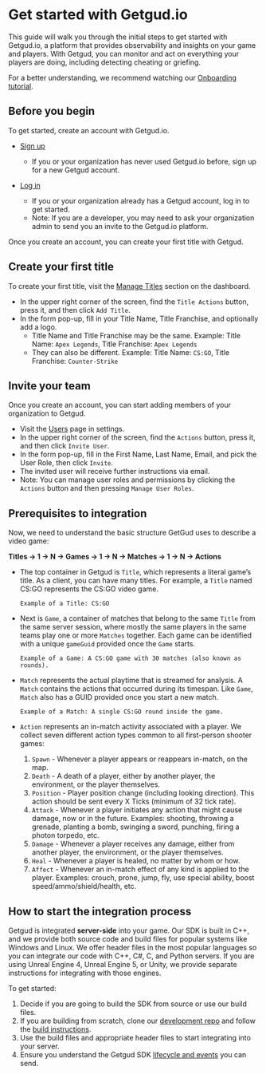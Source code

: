 # Get started with Getgud.io

This guide will walk you through the initial steps to get started with Getgud.io, a platform that provides observability and insights on your game and players. With Getgud, you can monitor and act on everything your players are doing, including detecting cheating or griefing.

For a better understanding, we recommend watching our [Onboarding tutorial](https://www.youtube.com/watch?v=4a7rFfUTUrI).

## Before you begin

To get started, create an account with Getgud.io.

- [Sign up](https://staging.dashboard.getgud.io/auth/register/)
  - If you or your organization has never used Getgud.io before, sign up for a new Getgud account.
 
- [Log in](https://staging.dashboard.getgud.io/auth/login/)
  - If you or your organization already has a Getgud account, log in to get started.
  - Note: If you are a developer, you may need to ask your organization admin to send you an invite to the Getgud.io platform.

Once you create an account, you can create your first title with Getgud.

## Create your first title

To create your first title, visit the [Manage Titles](https://staging.dashboard.getgud.io/manage/titles/) section on the dashboard.

- In the upper right corner of the screen, find the `Title Actions` button, press it, and then click `Add Title`.
- In the form pop-up, fill in your Title Name, Title Franchise, and optionally add a logo.
  - Title Name and Title Franchise may be the same. Example: Title Name: `Apex Legends`, Title Franchise: `Apex Legends`
  - They can also be different. Example: Title Name: `CS:GO`, Title Franchise: `Counter-Strike`

## Invite your team

Once you create an account, you can start adding members of your organization to Getgud.

- Visit the [Users](https://staging.dashboard.getgud.io/settings/users/) page in settings.
- In the upper right corner of the screen, find the `Actions` button, press it, and then click `Invite User`.
- In the form pop-up, fill in the First Name, Last Name, Email, and pick the User Role, then click `Invite`.
- The invited user will receive further instructions via email.
- Note: You can manage user roles and permissions by clicking the `Actions` button and then pressing `Manage User Roles`.

## Prerequisites to integration

Now, we need to understand the basic structure GetGud uses to describe a video game:

**Titles -> 1 -> N -> Games -> 1 -> N -> Matches -> 1 -> N -> Actions**

- The top container in Getgud is `Title`, which represents a literal game’s title. As a client, you can have many titles. For example, a `Title` named CS:GO represents the CS:GO video game.

  ```
  Example of a Title: CS:GO
  ```

- Next is `Game`, a container of matches that belong to the same `Title` from the same server session, where mostly the same players in the same teams play one or more `Matches` together. Each game can be identified with a unique `gameGuid` provided once the `Game` starts.

  ```
  Example of a Game: A CS:GO game with 30 matches (also known as rounds).
  ```

- `Match` represents the actual playtime that is streamed for analysis. A `Match` contains the actions that occurred during its timespan. Like `Game`, `Match` also has a GUID provided once you start a new match.

  ```
  Example of a Match: A single CS:GO round inside the game.
  ```

- `Action` represents an in-match activity associated with a player. We collect seven different action types common to all first-person shooter games:
  1. `Spawn` - Whenever a player appears or reappears in-match, on the map.
  2. `Death` - A death of a player, either by another player, the environment, or the player themselves.
  3. `Position` - Player position change (including looking direction). This action should be sent every X Ticks (minimum of 32 tick rate).
  4. `Attack` - Whenever a player initiates any action that might cause damage, now or in the future. Examples: shooting, throwing a grenade, planting a bomb, swinging a sword, punching, firing a photon torpedo, etc.
  5. `Damage` - Whenever a player receives any damage, either from another player, the environment, or the player themselves.
  6. `Heal` - Whenever a player is healed, no matter by whom or how.
  7. `Affect` - Whenever an in-match effect of any kind is applied to the player. Examples: crouch, prone, jump, fly, use special ability, boost speed/ammo/shield/health, etc.


## How to start the integration process

Getgud is integrated **server-side** into your game. Our SDK is built in C++, and we provide both source code and build files for popular systems like Windows and Linux. We offer header files in the most popular languages so you can integrate our code with C++, C#, C, and Python servers. If you are using Unreal Engine 4, Unreal Engine 5, or Unity, we provide separate instructions for integrating with those engines.

To get started:

1. Decide if you are going to build the SDK from source or use our build files.
2. If you are building from scratch, clone our [development repo](https://github.com/getgud-io/getgud-docs/blob/main/Integrations/cpp-build-instructions.md) and follow the [build instructions](https://github.com/getgud-io/cpp-getgud-sdk-dev).
3. Use the build files and appropriate header files to start integrating into your server.
4. Ensure you understand the Getgud SDK [lifecycle and events](https://github.com/getgud-io/getgud-docs/blob/main/Integrations/C%2B%2B/cpp-integration.md) you can send.
